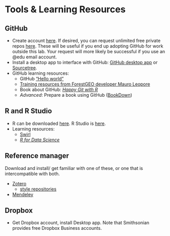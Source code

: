 # Tools & Learning Resources

## GitHub
- Create account [here](https://github.com). If desired, you can request unlimited free private repos [here](https://education.github.com/discount_requests/new). These will be useful if you end up adopting GitHub for work outside this lab. Your request will more likely be successful if you use an @edu email account.
- Install a desktop app to interface with GitHub: [GitHub desktop app](https://desktop.github.com/) or [Sourcetree](https://www.sourcetreeapp.com/).
- GitHub learning resources:
  - GitHub [“Hello world”](https://guides.github.com/activities/hello-world/)  
  - [Training resources from ForestGEO developer Mauro Leopore](https://github.com/nmnh-r-users/meetups/blob/master/research-with-github/research-with-github.md)   
  - Book about GitHub: [*Happy Git with R*](http://happygitwithr.com/)
  - *Advanced*: Prepare a book using GitHub ([BookDown](https://bookdown.org/yihui/bookdown/))
 
## R and R Studio 
- R can be downloaded [here](https://www.r-project.org/). R Studio is [here](https://www.rstudio.com/).
- Learning resources:
  - [Swirl](https://swirlstats.com/)
  - [*R for Data Science*](http://r4ds.had.co.nz/)

## Reference manager
Download and install/ get familiar with one of these, or one that is intercompatible with both.
- [Zotero](https://www.zotero.org/) 
  - [style repositories](https://www.zotero.org/styles)
- [Mendeley](https://www.mendeley.com/)

## Dropbox
- Get Dropbox account, install Desktop app. Note that Smithsonian provides free Dropbox Business accounts.
